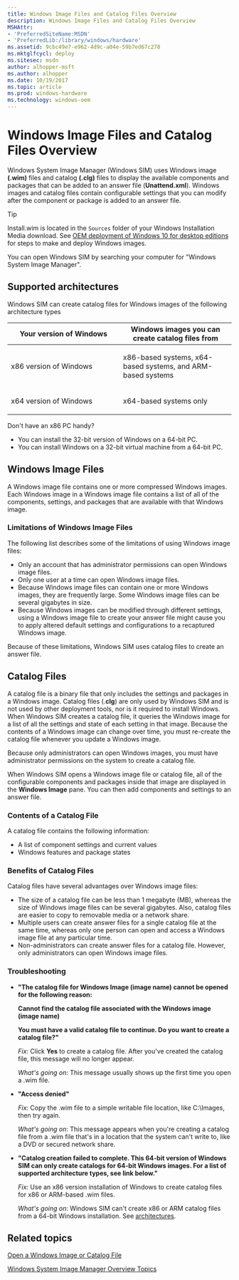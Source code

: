 ```yaml
---
title: Windows Image Files and Catalog Files Overview
description: Windows Image Files and Catalog Files Overview
MSHAttr:
- 'PreferredSiteName:MSDN'
- 'PreferredLib:/library/windows/hardware'
ms.assetid: 9cbc49e7-e962-4d9c-a04e-59b7ed67c278
ms.mktglfcycl: deploy
ms.sitesec: msdn
author: alhopper-msft
ms.author: alhopper
ms.date: 10/19/2017
ms.topic: article
ms.prod: windows-hardware
ms.technology: windows-oem
---
```

# Windows Image Files and Catalog Files Overview

Windows System Image Manager (Windows SIM) uses Windows image **(.wim)** files and catalog **(.clg)** files to display the available components and packages that can be added to an answer file (**Unattend.xml**). Windows images and catalog files contain configurable settings that you can modify after the component or package is added to an answer file.

   > [!Tip]
   > Install.wim is located in the `Sources` folder of your Windows Installation Media download. See [OEM deployment of Windows 10 for desktop editions](https://docs.microsoft.com/en-us/windows-hardware/manufacture/desktop/oem-deployment-of-windows-10-for-desktop-editions#customize-your-windows-image) for steps to make and deploy Windows images.

You can open Windows SIM by searching your computer for "Windows System Image Manager".

## Supported architectures

Windows SIM can create catalog files for Windows images of the following architecture types

<table>
<colgroup>
<col width="50%" />
<col width="50%" />
</colgroup>
<thead>
<tr class="header">
<th>Your version of Windows</th>
<th>Windows images you can create catalog files from</th>
</tr>
</thead>
<tbody>
<tr class="odd">
<td><p>x86 version of Windows</p></td>
<td><p>x86-based systems, x64-based systems, and ARM-based systems</p></td>
</tr>
<tr class="even">
<td><p>x64 version of Windows</p></td>
<td><p>x64-based systems only</p></td>
</tr>
</tbody>
</table>

Don't have an x86 PC handy?

* You can install the 32-bit version of Windows on a 64-bit PC.
* You can install Windows on a 32-bit virtual machine from a 64-bit PC.

## Windows Image Files

A Windows image file contains one or more compressed Windows images. Each Windows image in a Windows image file contains a list of all of the components, settings, and packages that are available with that Windows image.

### Limitations of Windows Image Files

The following list describes some of the limitations of using Windows image files:

* Only an account that has administrator permissions can open Windows image files.
* Only one user at a time can open Windows image files.
* Because Windows image files can contain one or more Windows images, they are frequently large. Some Windows image files can be several gigabytes in size.
* Because Windows images can be modified through different settings, using a Windows image file to create your answer file might cause you to apply altered default settings and configurations to a recaptured Windows image.

Because of these limitations, Windows SIM uses catalog files to create an answer file.

## Catalog Files

A catalog file is a binary file that only includes the settings and packages in a Windows image. Catalog files (.**clg**) are only used by Windows SIM and is not used by other deployment tools, nor is it required to install Windows. When Windows SIM creates a catalog file, it queries the Windows image for a list of all the settings and state of each setting in that image. Because the contents of a Windows image can change over time, you must re-create the catalog file whenever you update a Windows image.

Because only administrators can open Windows images, you must have administrator permissions on the system to create a catalog file.

When Windows SIM opens a Windows image file or catalog file, all of the configurable components and packages inside that image are displayed in the **Windows Image** pane. You can then add components and settings to an answer file.

### Contents of a Catalog File

A catalog file contains the following information:

* A list of component settings and current values
* Windows features and package states

### Benefits of Catalog Files

Catalog files have several advantages over Windows image files:

* The size of a catalog file can be less than 1 megabyte (MB), whereas the size of Windows image files can be several gigabytes. Also, catalog files are easier to copy to removable media or a network share.
* Multiple users can create answer files for a single catalog file at the same time, whereas only one person can open and access a Windows image file at any particular time.
* Non-administrators can create answer files for a catalog file. However, only administrators can open Windows image files.

### Troubleshooting

* **"The catalog file for Windows Image (image name) cannot be opened for the following reason:**

    **Cannot find the catalog file associated with the Windows image (image name)**

    **You must have a valid catalog file to continue. Do you want to create a catalog file?"**

    _Fix:_ Click **Yes** to create a catalog file. After you've created the catalog file, this message will no longer appear.

    _What's going on_: This message usually shows up the first time you open a .wim file.

* **"Access denied"**

    _Fix:_ Copy the .wim file to a simple writable file location, like C:\Images, then try again.

    _What's going on_: This message appears when you're creating a catalog file from a .wim file that's in a location that the system can't write to, like a DVD or secured network share.

* **"Catalog creation failed to complete. This 64-bit version of Windows SIM can only create catalogs for 64-bit Windows images. For a list of supported architecture types, see link below."**

    _Fix:_  Use an x86 version installation of Windows to create catalog files for x86 or ARM-based .wim files. 

    _What's going on_: Windows SIM can't create x86 or ARM catalog files from a 64-bit Windows installation. See [architectures](#supported_architectures).

## Related topics

[Open a Windows Image or Catalog File](open-a-windows-image-or-catalog-file.md)

[Windows System Image Manager Overview Topics](windows-system-image-manager-overview-topics.md)
